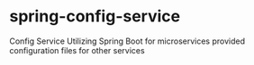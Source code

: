 # spring-config-service
Config Service Utilizing Spring Boot for microservices provided configuration files for other services
